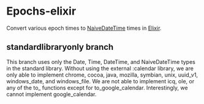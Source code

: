 # Epochs-elixir
Convert various epoch times to [NaiveDateTime](http://elixir-lang.org/docs/stable/elixir/NaiveDateTime.html) times in [Elixir](http://elixir-lang.org/).

## standardlibraryonly branch

This branch uses only the Date, Time, DateTime, and NaiveDateTime types in the standard library. Without using the external :calendar library, we are only able to implement chrome, cocoa, java, mozilla, symbian, unix, uuid\_v1, windows\_date, and windows_file. We are not able to implement icq, ole, or any of the to\_ functions except for to\_google\_calendar. Interestingly, we cannot implement google\_calendar.


